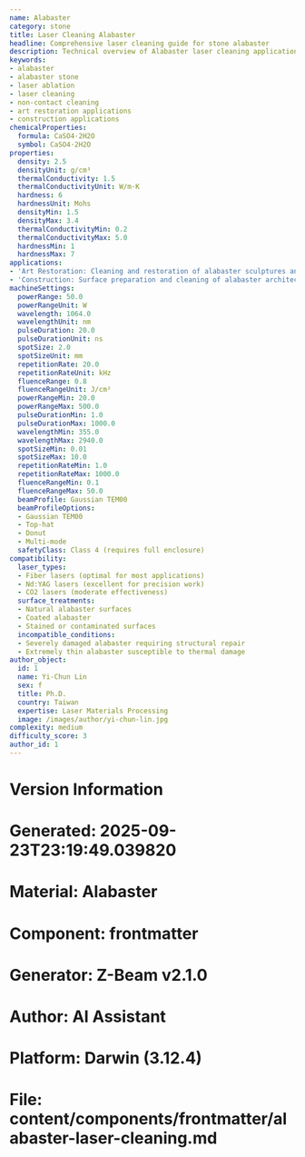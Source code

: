 ```yaml
---
name: Alabaster
category: stone
title: Laser Cleaning Alabaster
headline: Comprehensive laser cleaning guide for stone alabaster
description: Technical overview of Alabaster laser cleaning applications and parameters
keywords:
- alabaster
- alabaster stone
- laser ablation
- laser cleaning
- non-contact cleaning
- art restoration applications
- construction applications
chemicalProperties:
  formula: CaSO4·2H2O
  symbol: CaSO4·2H2O
properties:
  density: 2.5
  densityUnit: g/cm³
  thermalConductivity: 1.5
  thermalConductivityUnit: W/m·K
  hardness: 6
  hardnessUnit: Mohs
  densityMin: 1.5
  densityMax: 3.4
  thermalConductivityMin: 0.2
  thermalConductivityMax: 5.0
  hardnessMin: 1
  hardnessMax: 7
applications:
- 'Art Restoration: Cleaning and restoration of alabaster sculptures and artifacts'
- 'Construction: Surface preparation and cleaning of alabaster architectural elements'
machineSettings:
  powerRange: 50.0
  powerRangeUnit: W
  wavelength: 1064.0
  wavelengthUnit: nm
  pulseDuration: 20.0
  pulseDurationUnit: ns
  spotSize: 2.0
  spotSizeUnit: mm
  repetitionRate: 20.0
  repetitionRateUnit: kHz
  fluenceRange: 0.8
  fluenceRangeUnit: J/cm²
  powerRangeMin: 20.0
  powerRangeMax: 500.0
  pulseDurationMin: 1.0
  pulseDurationMax: 1000.0
  wavelengthMin: 355.0
  wavelengthMax: 2940.0
  spotSizeMin: 0.01
  spotSizeMax: 10.0
  repetitionRateMin: 1.0
  repetitionRateMax: 1000.0
  fluenceRangeMin: 0.1
  fluenceRangeMax: 50.0
  beamProfile: Gaussian TEM00
  beamProfileOptions:
  - Gaussian TEM00
  - Top-hat
  - Donut
  - Multi-mode
  safetyClass: Class 4 (requires full enclosure)
compatibility:
  laser_types:
  - Fiber lasers (optimal for most applications)
  - Nd:YAG lasers (excellent for precision work)
  - CO2 lasers (moderate effectiveness)
  surface_treatments:
  - Natural alabaster surfaces
  - Coated alabaster
  - Stained or contaminated surfaces
  incompatible_conditions:
  - Severely damaged alabaster requiring structural repair
  - Extremely thin alabaster susceptible to thermal damage
author_object:
  id: 1
  name: Yi-Chun Lin
  sex: f
  title: Ph.D.
  country: Taiwan
  expertise: Laser Materials Processing
  image: /images/author/yi-chun-lin.jpg
complexity: medium
difficulty_score: 3
author_id: 1
---
```



# Version Information
# Generated: 2025-09-23T23:19:49.039820
# Material: Alabaster
# Component: frontmatter
# Generator: Z-Beam v2.1.0
# Author: AI Assistant
# Platform: Darwin (3.12.4)
# File: content/components/frontmatter/alabaster-laser-cleaning.md